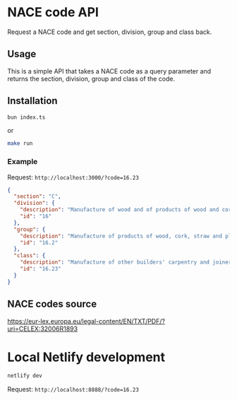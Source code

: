 # NACE code API

Request a NACE code and get section, division, group and class back.

## Usage

This is a simple API that takes a NACE code as a query parameter and returns the section, division, group and class of the code.

## Installation

```bash
bun index.ts
```

or

```bash
make run
```

### Example

Request: `http://localhost:3000/?code=16.23`

```json
{
  "section": "C",
  "division": {
    "description": "Manufacture of wood and of products of wood and cork, except furniture; manufacture of articles of straw and plaiting materials",
    "id": "16"
  },
  "group": {
    "description": "Manufacture of products of wood, cork, straw and plaiting materials",
    "id": "16.2"
  },
  "class": {
    "description": "Manufacture of other builders' carpentry and joinery",
    "id": "16.23"
  }
}
```

## NACE codes source

https://eur-lex.europa.eu/legal-content/EN/TXT/PDF/?uri=CELEX:32006R1893

# Local Netlify development

```bash
netlify dev
```

Request: `http://localhost:8888/?code=16.23`
